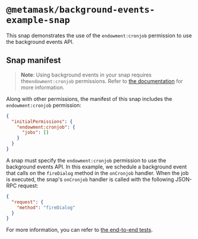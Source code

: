 # `@metamask/background-events-example-snap`

This snap demonstrates the use of the `endowment:cronjob` permission to use the background events API.

## Snap manifest

> **Note**: Using background events in your snap requires the`endowment:cronjob`
> permissions. Refer to [the documentation](https://docs.metamask.io/snaps/reference/permissions/#endowmentcronjob)
> for more information.

Along with other permissions, the manifest of this snap includes the
`endowment:cronjob` permission:

```json
{
  "initialPermissions": {
    "endowment:cronjob": {
      "jobs": []
    }
  }
}
```

A snap must specify the `endowment:cronjob` permission to use the background events API. In this example, we schedule a background event that calls on the `fireDialog` method in the `onCronjob` handler. When the job is executed, the snap's `onCronjob` handler is called with the following JSON-RPC request:

```json
{
  "request": {
    "method": "fireDialog"
  }
}
```

For more information, you can refer to
[the end-to-end tests](./src/index.test.tsx).
